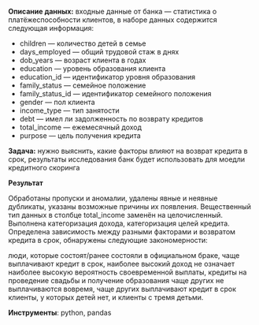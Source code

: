 **Описание данных:** входные данные от банка — статистика о платёжеспособности клиентов, в наборе данных содержится следующая информация:
- children — количество детей в семье
- days_employed — общий трудовой стаж в днях
- dob_years — возраст клиента в годах
- education — уровень образования клиента
- education_id — идентификатор уровня образования
- family_status — семейное положение
- family_status_id — идентификатор семейного положения
- gender — пол клиента
- income_type — тип занятости
- debt — имел ли задолженность по возврату кредитов
- total_income — ежемесячный доход
- purpose — цель получения кредита

**Задача:** нужно выяснить, какие факторы влияют на возврат кредита в срок, результаты исследования банк будет использовать для моедли кредитного скоринга

**Результат**

Обработаны пропуски и аномалии, удалены явные и неявные дубликаты, указаны возможные причины их появления. Вещественный тип данных в столбце total_income заменён на целочисленный. Выполнена категоризация дохода, категоризация целей кредита. Определена зависимость между разными факторами и возвратом кредита в срок, обнаружены следующие закономерности:

люди, которые состоят/ранее состояли в официальном браке, чаще выплачивают кредит в срок,
наиболее высокий доход не означает наиболее высокую вероятность своевременной выплаты,
кредиты на проведение свадьбы и получение образования чаще других не выплачиваются вовремя,
чаще других выплачивают кредит в срок клиенты, у которых детей нет, и клиенты с тремя детьми.

**Инструменты**: python, pandas
